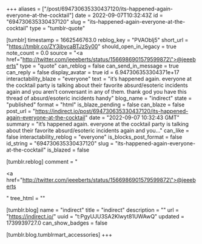 +++
aliases = ["/post/694730635330437120/its-happened-again-everyone-at-the-cocktail"]
date = 2022-09-07T10:32:43Z
id = "694730635330437120"
slug = "its-happened-again-everyone-at-the-cocktail"
type = "tumblr-quote"

[tumblr]
timestamp = 1662546763.0
reblog_key = "PVAOblj5"
short_url = "https://tmblr.co/ZY3jbycaBTJzSy00"
should_open_in_legacy = true
note_count = 0.0
source = "<a href=\"http://twitter.com/jeeeberts/status/1566986901579599872\">@jeeeberts</a>"
type = "quote"
can_reblog = false
can_send_in_message = true
can_reply = false
display_avatar = true
id = 6.947306353304371e+17
interactability_blaze = "everyone"
text = "it&rsquo;s happened again. everyone at the cocktail party is talking about their favorite absurd/esoteric incidents again and you aren&rsquo;t conversant in any of them. thank god you have this thread of absurd/esoteric incidents handy"
blog_name = "indirect"
state = "published"
format = "html"
is_blaze_pending = false
can_blaze = false
post_url = "https://indirect.io/post/694730635330437120/its-happened-again-everyone-at-the-cocktail"
date = "2022-09-07 10:32:43 GMT"
summary = "it’s happened again. everyone at the cocktail party is talking about their favorite absurd/esoteric incidents again and you..."
can_like = false
interactability_reblog = "everyone"
is_blocks_post_format = false
id_string = "694730635330437120"
slug = "its-happened-again-everyone-at-the-cocktail"
is_blazed = false

[tumblr.reblog]
comment = "<p><a href=\"http://twitter.com/jeeeberts/status/1566986901579599872\">@jeeeberts</a></p>"
tree_html = ""

[tumblr.blog]
name = "indirect"
title = "indirect"
description = ""
url = "https://indirect.io/"
uuid = "t:PgyUJU3SA2Klwyt81UWAwQ"
updated = 1739939727.0
can_show_badges = false

[tumblr.blog.tumblrmart_accessories]
+++
